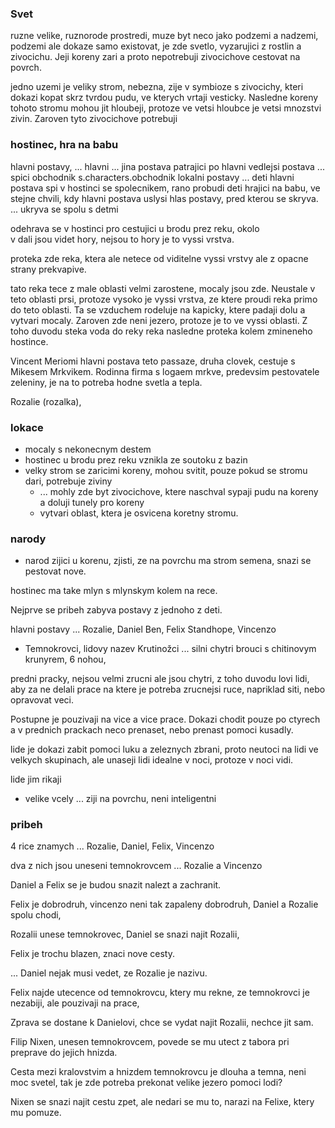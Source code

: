 ### Svet

ruzne velike, ruznorode prostredi, muze byt neco jako podzemi a nadzemi, 
podzemi ale dokaze samo existovat, je zde svetlo, vyzarujici z rostlin a zivocichu.
Jeji koreny zari a proto nepotrebuji zivocichove cestovat na povrch.

jedno uzemi je veliky strom, nebezna, zije v symbioze s zivocichy, 
kteri dokazi kopat skrz tvrdou pudu, ve kterych vrtaji vesticky.
Nasledne koreny tohoto stromu mohou jit hloubeji, protoze ve 
vetsi hloubce je vetsi mnozstvi zivin. Zaroven tyto zivocichove potrebuji

### hostinec, hra na babu

hlavni postavy, 
... hlavni
... jina postava patrajici po hlavni
vedlejsi postava ... spici obchodnik s.characters.obchodnik
lokalni postavy ... deti
hlavni postava spi v hostinci se spolecnikem, rano probudi deti hrajici na babu,
ve stejne chvili, kdy hlavni postava uslysi hlas postavy, pred kterou se skryva.
... ukryva se spolu s detmi

odehrava se v hostinci pro cestujici u brodu prez reku, okolo  
v dali jsou videt hory, nejsou to hory je to vyssi vrstva.

proteka zde reka, ktera ale netece od viditelne vyssi vrstvy ale z opacne strany prekvapive.

tato reka tece z male oblasti velmi zarostene, mocaly jsou zde. 
Neustale v teto oblasti prsi, protoze vysoko je vyssi vrstva, ze ktere proudi reka primo do teto oblasti. Ta se vzduchem rodeluje na kapicky, ktere padaji dolu a vytvari mocaly.
Zaroven zde neni jezero, protoze je to ve vyssi oblasti. Z toho duvodu steka voda do reky
reka nasledne proteka kolem zmineneho hostince. 

Vincent Meriomi hlavni postava teto passaze, druha
clovek, cestuje s Mikesem Mrkvikem. Rodinna firma s logaem mrkve, predevsim pestovatele zeleniny, 
je na to potreba hodne svetla a tepla.

Rozalie (rozalka),  

### lokace

- mocaly s nekonecnym destem
- hostinec u brodu prez reku vznikla ze soutoku z bazin
- velky strom se zaricimi koreny, mohou svitit, pouze pokud se stromu dari, potrebuje ziviny 
  - ... mohly zde byt zivocichove, ktere naschval sypaji pudu na koreny a doluji tunely pro koreny
  - vytvari oblast, ktera je osvicena koretny stromu.

### narody

- narod zijici u korenu, zjisti, ze na povrchu ma strom semena, snazi se pestovat nove.


hostinec ma take mlyn s mlynskym kolem na rece.

Nejprve se pribeh zabyva postavy z jednoho z deti.

hlavni postavy ... Rozalie, Daniel Ben, Felix Standhope, Vincenzo

- Temnokrovci, lidovy nazev Krutinožci ... silni chytri brouci s chitinovym krunyrem, 6 nohou,

predni pracky, nejsou velmi zrucni ale jsou chytri, z
toho duvodu lovi lidi, aby za ne delali prace na ktere je potreba
zrucnejsi ruce, napriklad siti, nebo opravovat veci.

Postupne je pouzivaji na vice a vice prace. Dokazi chodit pouze po ctyrech a v
prednich prackach neco prenaset, nebo prenast pomoci kusadly.

lide je dokazi zabit pomoci luku a zeleznych zbrani, proto neutoci na lidi ve velkych skupinach, ale
unaseji lidi idealne v noci, protoze v noci vidi.

lide jim rikaji 

- velike vcely ... ziji na povrchu, neni inteligentni

### pribeh 

4 rice znamych ... Rozalie, Daniel, Felix, Vincenzo

dva z nich jsou uneseni temnokrovcem ... Rozalie a Vincenzo

Daniel a Felix se je budou snazit nalezt a zachranit.


Felix je dobrodruh, vincenzo neni tak zapaleny dobrodruh,
Daniel a Rozalie spolu chodi,

Rozalii unese temnokrovec, Daniel se snazi najit Rozalii, 

Felix je trochu blazen, znaci nove cesty.

... Daniel nejak musi vedet, ze Rozalie je nazivu.

Felix najde utecence od temnokrovcu, ktery mu rekne, ze temnokrovci je nezabiji, ale pouzivaji na prace,

Zprava se dostane k Danielovi, chce se vydat najit Rozalii, nechce jit sam.

Filip Nixen, unesen temnokrovcem, povede se mu utect z tabora pri preprave do jejich hnizda.

Cesta mezi kralovstvim a hnizdem temnokrovcu je dlouha a temna, neni moc svetel, tak je zde potreba prekonat velike jezero pomoci lodi?

Nixen se snazi najit cestu zpet, ale nedari se mu to, narazi na Felixe, ktery mu pomuze.












